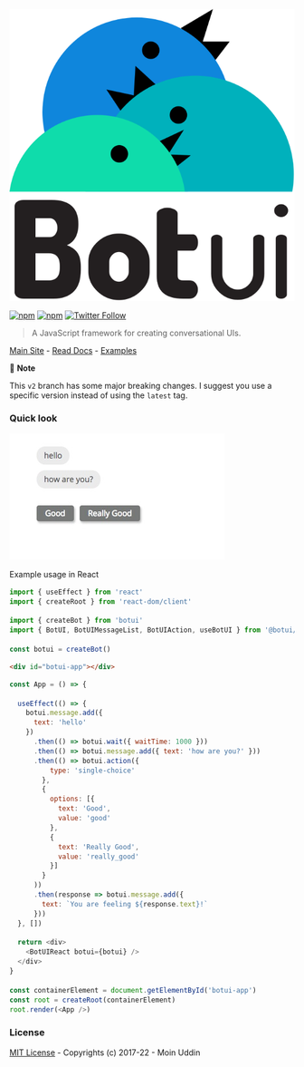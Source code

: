 ![logo](assets/logo.svg)

[![npm](https://img.shields.io/npm/v/botui.svg?style=flat-square)](https://www.npmjs.com/package/botui) [![npm](https://img.shields.io/npm/dm/botui.svg?style=flat-square)](https://www.npmjs.com/package/botui) [![Twitter Follow](https://img.shields.io/twitter/follow/moinism)](https://twitter.com/moinism)

> A JavaScript framework for creating conversational UIs.


[Main Site](https://botui.org) - [Read Docs](https://docs.botui.org) - [Examples](https://github.com/moinism/botui-examples)

🚨 **Note**

This `v2` branch has some major breaking changes. I suggest you use a specific version instead of using the `latest` tag.

### Quick look

![preview](assets/preview.png)

Example usage in React

```js
import { useEffect } from 'react'
import { createRoot } from 'react-dom/client'

import { createBot } from 'botui'
import { BotUI, BotUIMessageList, BotUIAction, useBotUI } from '@botui/react'

const botui = createBot()
```

```html
<div id="botui-app"></div>
```

```js
const App = () => {

  useEffect(() => {
    botui.message.add({
      text: 'hello'
    })
      .then(() => botui.wait({ waitTime: 1000 }))
      .then(() => botui.message.add({ text: 'how are you?' }))
      .then(() => botui.action({
          type: 'single-choice'
        },
        {
          options: [{
            text: 'Good',
            value: 'good'
          },
          {
            text: 'Really Good',
            value: 'really_good'
          }]
        }
      ))
      .then(response => botui.message.add({
        text: `You are feeling ${response.text}!`
      }))
  }, [])

  return <div>
    <BotUIReact botui={botui} />
  </div>
}

const containerElement = document.getElementById('botui-app')
const root = createRoot(containerElement)
root.render(<App />)
```


### License

[MIT License](https://github.com/moinism/botui/blob/master/LICENSE) - Copyrights (c) 2017-22 - Moin Uddin
